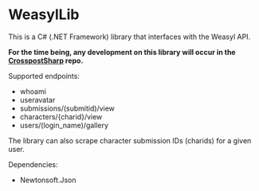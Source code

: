 # WeasylLib

This is a C# (.NET Framework) library that interfaces with the Weasyl API.

**For the time being, any development on this library will occur in the [CrosspostSharp](https://github.com/libertyernie/CrosspostSharp) repo.**

Supported endpoints:

* whoami
* useravatar
* submissions/(submitid)/view
* characters/{charid}/view
* users/(login_name)/gallery

The library can also scrape character submission IDs (charids) for a given user.

Dependencies:
* Newtonsoft.Json
